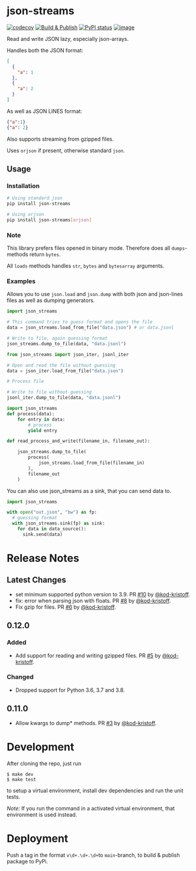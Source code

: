 # json-streams

[![codecov](https://codecov.io/gh/spraakbanken/json-streams-py/branch/master/graph/badge.svg)](https://codecov.io/gh/spraakbanken/json-streams-py/)
[![Build & Publish](https://github.com/spraakbanken/json-streams-py/workflows/Build%20&%20Publish/badge.svg)](https://github.com/spraakbanken/json-streams-py/actions)
[![PyPI status](https://badge.fury.io/py/json-streams.svg)](https://pypi.org/project/json-streams/)
[![image](https://img.shields.io/pypi/pyversions/json-streams.svg)](https://pypi.python.org/pypi/json-streams)

Read and write JSON lazy, especially json-arrays.

Handles both the JSON format:

```json
[
  {
    "a": 1
  },
  {
    "a": 2
  }
]
```

As well as JSON LINES format:

```json
{"a":1}
{"a": 2}
```

Also supports streaming from gzipped files.

Uses `orjson` if present, otherwise standard `json`.

## Usage

### Installation

```bash
# Using standard json
pip install json-streams

# Using orjson
pip install json-streams[orjson]

```

### Note

This library prefers files opened in binary mode.
Therefore does all `dumps`-methods return `bytes`.

All `loads` methods handles `str`, `bytes` and `bytesarray` arguments.

### Examples

Allows you to use `json.load` and `json.dump` with
both json and json-lines files as well as dumping generators.

```python
import json_streams

# This command tries to guess format and opens the file
data = json_streams.load_from_file("data.json") # or data.jsonl

# Write to file, again guessing format
json_streams.dump_to_file(data, "data.jsonl")
```

```python
from json_streams import json_iter, jsonl_iter

# Open and read the file without guessing
data = json_iter.load_from_file("data.json")

# Process file

# Write to file without guessing
jsonl_iter.dump_to_file(data, "data.jsonl")
```

```python
import json_streams
def process(data):
    for entry in data:
        # process
        yield entry

def read_process_and_write(filename_in, filename_out):

    json_streams.dump_to_file(
        process(
            json_streams.load_from_file(filename_in)
        ),
        filename_out
    )
```

You can also use json_streams as a sink, that you can send data to.

```python
import json_streams

with open("out.json", "bw") as fp:
  # guessing format
  with json_streams.sink(fp) as sink:
    for data in data_source():
      sink.send(data)
```

# Release Notes

## Latest Changes

* set minimum supported python version to 3.9. PR [#10](https://github.com/spraakbanken/json-streams-py/pull/10) by [@kod-kristoff](https://github.com/kod-kristoff).
* fix: error when parsing json with floats. PR [#8](https://github.com/spraakbanken/json-streams-py/pull/8) by [@kod-kristoff](https://github.com/kod-kristoff).
* Fix gzip for files. PR [#6](https://github.com/spraakbanken/json-streams-py/pull/6) by [@kod-kristoff](https://github.com/kod-kristoff).
## 0.12.0

### Added

- Add support for reading and writing gzipped files. PR [#5](https://github.com/spraakbanken/json-streams-py/pull/5) by [@kod-kristoff](https://github.com/kod-kristoff).

### Changed

- Dropped support for Python 3.6, 3.7 and 3.8.

## 0.11.0

- Allow kwargs to dump\* methods. PR [#3](https://github.com/spraakbanken/json-streams-py/pull/3) by [@kod-kristoff](https://github.com/kod-kristoff).

# Development

After cloning the repo, just run

```
$ make dev
$ make test
```

to setup a virtual environment,
install dev dependencies
and run the unit tests.

_Note:_ If you run the command in a activated virtual environment,
that environment is used instead.

# Deployment

Push a tag in the format `v\d+.\d+.\d+`to `main`-branch, to build & publish package to PyPi.
